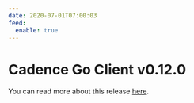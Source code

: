 ```yaml
---
date: 2020-07-01T07:00:03
feed:
  enable: true
---
```


# Cadence Go Client v0.12.0
You can read more about this release [here](https://github.com/uber-go/cadence-client/releases/tag/v0.12.0).
